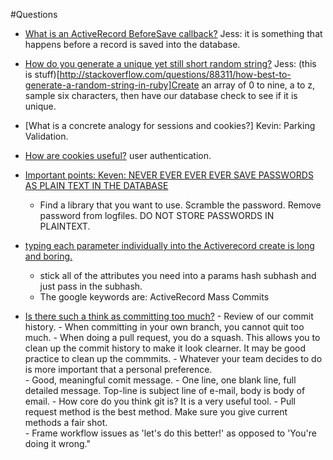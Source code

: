 #Questions



- [What is an ActiveRecord BeforeSave callback?](http://api.rubyonrails.org/classes/ActiveRecord/Callbacks.html)
  Jess: it is something that happens before a record is saved into the database. 

- [How do you generate a unique yet still short random string?](http://stackoverflow.com/questions/88311/how-best-to-generate-a-random-string-in-ruby)
  Jess: (this is stuff)[http://stackoverflow.com/questions/88311/how-best-to-generate-a-random-string-in-ruby]Create an array of 0 to nine, a to z, sample six characters, then have our database check to see if it is unique. 

- [What is a concrete analogy for sessions and cookies?]
    Kevin: Parking Validation.  

- [How are cookies useful?]()
   user authentication.

- [Important points: Keven: NEVER EVER EVER EVER SAVE PASSWORDS AS PLAIN TEXT IN THE DATABASE]()
   - Find a library that you want to use. Scramble the password.  Remove password from logfiles. DO NOT STORE PASSWORDS IN PLAINTEXT. 

- [typing each parameter individually into the Activerecord create is long and boring.]()
   - stick all of the attributes you need into a params hash subhash and just pass in the subhash. 
   - The google keywords are: ActiveRecord Mass Commits
   
- [Is there such a think as committing too much?](https://github.com/tararoys/url_shortener/commits/master)
      - Review of our commit history. 
      - When committing in your own branch, you cannot quit too much. 
      - When doing a pull request, you do a squash.  This allows you to clean up the commit history to make it look clearner.  It may be good practice to clean up the commmits.
      - Whatever your team decides to do is more important that a personal preference.  
      - Good, meaningful comit message. 
      -  One line, one blank line, full detailed message.   Top-line is subject line of e-mail, body is body of email. 
      -  How core do you think git is?  It is a very useful tool. 
      -  Pull request method is the best method.  Make sure you give current methods a fair shot.  
      -  Frame workflow issues  as 'let's do this better!' as opposed to 'You're doing it wrong."


      
